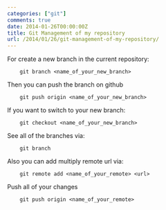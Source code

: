 ```yaml
---
categories: ["git"]
comments: true
date: 2014-01-26T00:00:00Z
title: Git Management of my repository
url: /2014/01/26/git-management-of-my-repository/
---
```


For create a new branch in the current repository:

```
	git branch <name_of_your_new_branch>

```
Then you can push the branch on github

```
	git push origin <name_of_your_new_branch>

```
If you want to switch to your new branch:

```
	git checkout <name_of_your_new_branch>

```
See all of the branches via:

```
	git branch

```
Also you can add multiply remote url via:

```
	git remote add <name_of_your_remote> <url>

```
Push all of your changes

```
	git push origin <name_of_your_remote>

```

